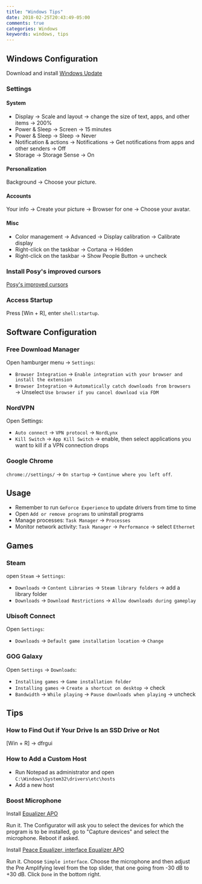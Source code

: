 ```yaml
---
title: "Windows Tips"
date: 2018-02-25T20:43:49-05:00
comments: true
categories: Windows
keywords: windows, tips
---
```


## Windows Configuration
Download and install [Windows Update](https://www.microsoft.com/en-us/software-download/windows10/)

### Settings

#### System
* Display → Scale and layout → change the size of text, apps, and other items → 200%
* Power & Sleep → Screen → 15 minutes
* Power & Sleep → Sleep → Never
* Notification & actions → Notifications → Get notifications from apps and other senders → Off
* Storage → Storage Sense → On

#### Personalization
Background → Choose your picture.

#### Accounts
Your info → Create your picture → Browser for one → Choose your avatar.

#### Misc
* Color management → Advanced → Display calibration → Calibrate display
* Right-click on the taskbar → Cortana → Hidden
* Right-click on the taskbar → Show People Button → uncheck

### Install Posy's improved cursors
[Posy's improved cursors](http://www.michieldb.nl/other/cursors/)

### Access Startup
Press [Win + R], enter `shell:startup`.

## Software Configuration

### Free Download Manager
Open hamburger menu → `Settings`:
* `Browser Integration` → `Enable integration with your browser and install the extension`
* `Browser Integration` → `Automatically catch downloads from browsers` → Unselect `Use browser if you cancel download via FDM`

### NordVPN
Open Settings:
* `Auto connect` → `VPN protocol` → `NordLynx`
* `Kill Switch` → `App Kill Switch` → enable, then select applications you want to kill if a VPN connection drops

### Google Chrome
`chrome://settings/` → `On startup` → `Continue where you left off`.

## Usage
* Remember to run `GeForce Experience` to update drivers from time to time
* Open `Add or remove programs` to uninstall programs
* Manage processes: `Task Manager` → `Processes`
* Monitor network activity: `Task Manager` → `Performance` → select `Ethernet`

## Games

### Steam
open `Steam` → `Settings`:
* `Downloads` → `Content Libraries` → `Steam library folders` → add a library folder
* `Downloads` → `Download Restrictions` → `Allow downloads during gameplay`

### Ubisoft Connect
Open `Settings`:
* `Downloads` → `Default game installation location` → `Change`

### GOG Galaxy
Open `Settings` → `Downloads`:
* `Installing games` → `Game installation folder`
* `Installing games` → `Create a shortcut on desktop` → check
* `Bandwidth` → `While playing` → `Pause downloads when playing` → uncheck

## Tips

### How to Find Out if Your Drive Is an SSD Drive or Not
[Win + R] → dfrgui

### How to Add a Custom Host
* Run Notepad as administrator and open `C:\Windows\System32\drivers\etc\hosts`
* Add a new host

### Boost Microphone
Install [Equalizer APO](https://sourceforge.net/projects/equalizerapo/)

Run it. The Configurator will ask you to select the devices for which the program is to be installed, go to "Capture devices" and select the microphone. Reboot if asked.

Install [Peace Equalizer, interface Equalizer APO](https://sourceforge.net/projects/peace-equalizer-apo-extension/)

Run it. Choose `Simple interface`. Choose the microphone and then adjust the Pre Amplifying level from the top slider, that one going from -30 dB to +30 dB. Click `Done` in the bottom right.
